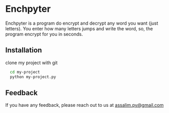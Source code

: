 
# Enchpyter

Enchpyter is a program do encrypt and decrypt any word you want (just letters).
You enter how many letters jumps and write the word, so, the program encrypt for you in seconds.


## Installation

clone my project with git

```bash
  cd my-project
  python my-project.py
```
    
## Feedback

If you have any feedback, please reach out to us at assalim.py@gmail.com
